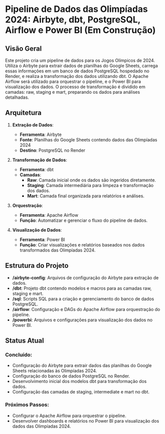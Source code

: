# Pipeline de Dados das Olimpíadas 2024: Airbyte, dbt, PostgreSQL, Airflow e Power BI (Em Construção)

## Visão Geral

Este projeto cria um pipeline de dados para os Jogos Olímpicos de 2024. Utiliza o Airbyte para extrair dados de planilhas do Google Sheets, carrega essas informações em um banco de dados PostgreSQL hospedado no Render, e realiza a transformação dos dados utilizando dbt. O Apache Airflow será utilizado para orquestrar o pipeline, e o Power BI para visualização dos dados. O processo de transformação é dividido em camadas: raw, staging e mart, preparando os dados para análises detalhadas.

## Arquitetura

1. **Extração de Dados**:
   - **Ferramenta**: Airbyte
   - **Fonte**: Planilhas do Google Sheets contendo dados das Olimpíadas 2024
   - **Destino**: PostgreSQL no Render

2. **Transformação de Dados**:
   - **Ferramenta**: dbt
   - **Camadas**:
     - **Raw**: Camada inicial onde os dados são ingeridos diretamente.
     - **Staging**: Camada intermediária para limpeza e transformação dos dados.
     - **Mart**: Camada final organizada para relatórios e análises.

3. **Orquestração**:
   - **Ferramenta**: Apache Airflow
   - **Função**: Automatizar e gerenciar o fluxo do pipeline de dados.

4. **Visualização de Dados**:
   - **Ferramenta**: Power BI
   - **Função**: Criar visualizações e relatórios baseados nos dados transformados das Olimpíadas 2024.

## Estrutura do Projeto

- **/airbyte-config**: Arquivos de configuração do Airbyte para extração de dados.
- **/dbt**: Projeto dbt contendo modelos e macros para as camadas raw, staging e mart.
- **/sql**: Scripts SQL para a criação e gerenciamento do banco de dados PostgreSQL.
- **/airflow**: Configuração e DAGs do Apache Airflow para orquestração do pipeline.
- **/powerbi**: Arquivos e configurações para visualização dos dados no Power BI.

## Status Atual

### Concluído:
- Configuração do Airbyte para extrair dados das planilhas do Google Sheets relacionadas às Olimpíadas 2024.
- Configuração do banco de dados PostgreSQL no Render.
- Desenvolvimento inicial dos modelos dbt para transformação dos dados.
- Configuração das camadas de staging, intermediate e mart no dbt.
### Próximos Passos:
- Configurar o Apache Airflow para orquestrar o pipeline.
- Desenvolver dashboards e relatórios no Power BI para visualização dos dados das Olimpíadas 2024.